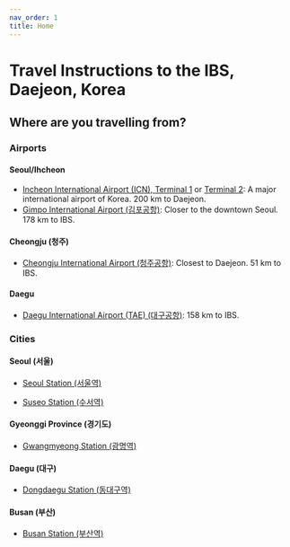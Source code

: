 ```yaml
---
nav_order: 1
title: Home
---
```

# Travel Instructions to the IBS, Daejeon, Korea

## Where are you travelling from?

### Airports

#### Seoul/Ihcheon

- [Incheon International Airport (ICN), Terminal 1](/icn/) or [Terminal 2](/icn2/): A major international airport of Korea. 200 km to Daejeon.
- [Gimpo International Airport (김포공항)](/gmp/): Closer to the downtown Seoul. 178 km to IBS.

#### Cheongju (청주)

- [Cheongju International Airport (청주공항)](/cjj/): Closest to Daejeon. 51 km to IBS.

#### Daegu
- [Daegu International Airport (TAE) (대구공항)](/tae/): 158 km to IBS.

### Cities

#### Seoul (서울)

- [Seoul Station (서울역)](/seoul/)
<!-- - [Yongsan Station (용산역)](/yongsan/) -->
- [Suseo Station (수서역)](/suseo/)

#### Gyeonggi Province (경기도)

- [Gwangmyeong Station (광명역)](/gwangmyeong/)
  
#### Daegu (대구)

- [Dongdaegu Station (동대구역)](/dongdaegu/)

#### Busan (부산)

- [Busan Station (부산역)](/busan/)

